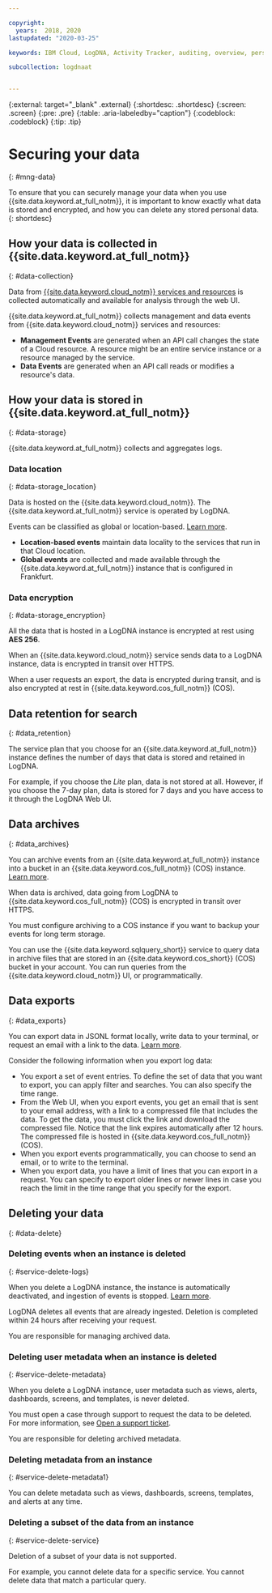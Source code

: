 ```yaml
---

copyright:
  years:  2018, 2020
lastupdated: "2020-03-25"

keywords: IBM Cloud, LogDNA, Activity Tracker, auditing, overview, personal data, data deletion, PHI, data, data security, _service-name_

subcollection: logdnaat


---
```


{:external: target="_blank" .external}
{:shortdesc: .shortdesc}
{:screen: .screen}
{:pre: .pre}
{:table: .aria-labeledby="caption"}
{:codeblock: .codeblock}
{:tip: .tip}


# Securing your data
{: #mng-data}

To ensure that you can securely manage your data when you use {{site.data.keyword.at_full_notm}}, it is important to know exactly what data is stored and encrypted, and how you can delete any stored personal data.
{: shortdesc}


## How your data is collected in {{site.data.keyword.at_full_notm}}
{: #data-collection}

Data from [{{site.data.keyword.cloud_notm}} services and resources](/docs/services/Activity-Tracker-with-LogDNA?topic=logdnaat-cloud_services) is collected automatically and available for analysis through the web UI. 

{{site.data.keyword.at_full_notm}} collects management and data events from {{site.data.keyword.cloud_notm}} services and resources: 
* **Management Events** are generated when an API call changes the state of a Cloud resource. A resource might be an entire service instance or a resource managed by the service. 
* **Data Events** are generated when an API call reads or modifies a resource's data. 




## How your data is stored in {{site.data.keyword.at_full_notm}}
{: #data-storage}

{{site.data.keyword.at_full_notm}} collects and aggregates logs. 

### Data location
{: #data-storage_location}

Data is hosted on the {{site.data.keyword.cloud_notm}}. The {{site.data.keyword.at_full_notm}} service is operated by LogDNA.

Events can be classified as global or location-based. [Learn more](/docs/services/Activity-Tracker-with-LogDNA?topic=logdnaat-event_types).
* **Location-based events** maintain data locality to the services that run in that Cloud location.
* **Global events** are collected and made available through the {{site.data.keyword.at_full_notm}} instance that is configured in Frankfurt.


### Data encryption
{: #data-storage_encryption}

All the data that is hosted in a LogDNA instance is encrypted at rest using **AES 256**.

When an {{site.data.keyword.cloud_notm}} service sends data to a LogDNA instance, data is encrypted in transit over HTTPS.

When a user requests an export, the data is encrypted during transit, and is also encrypted at rest in {{site.data.keyword.cos_full_notm}} (COS).


## Data retention for search
{: #data_retention}

The service plan that you choose for an {{site.data.keyword.at_full_notm}} instance defines the number of days that data is stored and retained in LogDNA. 

For example, if you choose the *Lite* plan, data is not stored at all. However, if you choose the 7-day plan, data is stored for 7 days and you have access to it through the LogDNA Web UI.



## Data archives
{: #data_archives}

You can archive events from an {{site.data.keyword.at_full_notm}} instance into a bucket in an {{site.data.keyword.cos_full_notm}} (COS) instance. [Learn more](/docs/services/Activity-Tracker-with-LogDNA?topic=logdnaat-archiving).

When data is archived, data going from LogDNA to {{site.data.keyword.cos_full_notm}} (COS) is encrypted in transit over HTTPS.

You must configure archiving to a COS instance if you want to backup your events for long term storage.

You can use the {{site.data.keyword.sqlquery_short}} service to query data in archive files that are stored in an {{site.data.keyword.cos_short}} (COS) bucket in your account. You can run queries from the {{site.data.keyword.cloud_notm}} UI, or programmatically.

## Data exports
{: #data_exports}

You can export data in JSONL format locally, write data to your terminal, or request an email with a link to the data. [Learn more](/docs/services/Activity-Tracker-with-LogDNA?topic=logdnaat-export).

Consider the following information when you export log data:
* You export a set of event entries. To define the set of data that you want to export, you can apply filter and searches. You can also specify the time range. 
* From the Web UI, when you export events, you get an email that is sent to your email address, with a link to a compressed file that includes the data. To get the data, you must click the link and download the compressed file. Notice that the link expires automatically after 12 hours. The compressed file is hosted in {{site.data.keyword.cos_full_notm}} (COS).
* When you export events programmatically, you can choose to send an email, or to write to the terminal.
* When you export data, you have a limit of lines that you can export in a request. You can specify to export older lines or newer lines in case you reach the limit in the time range that you specify for the export.


## Deleting your data
{: #data-delete}

### Deleting events when an instance is deleted
{: #service-delete-logs}

When you delete a LogDNA instance, the instance is automatically deactivated, and ingestion of events is stopped. [Learn more](/docs/services/Activity-Tracker-with-LogDNA?topic=logdnaat-remove).

LogDNA deletes all events that are already ingested. Deletion is completed within 24 hours after receiving your request.

You are responsible for managing archived data. 

### Deleting user metadata when an instance is deleted
{: #service-delete-metadata}

When you delete a LogDNA instance, user metadata such as views, alerts, dashboards, screens, and templates, is never deleted. 

You must open a case through support to request the data to be deleted. For more information, see [Open a support ticket](/docs/get-support?topic=get-support-getting-customer-support#getting-customer-support).

You are responsible for deleting archived metadata. 

### Deleting metadata from an instance
{: #service-delete-metadata1}

You can delete metadata such as views, dashboards, screens, templates, and alerts at any time.


### Deleting a subset of the data from an instance
{: #service-delete-service}

Deletion of a subset of your data is not supported. 

For example, you cannot delete data for a specific service. You cannot delete data that match a particular query.

